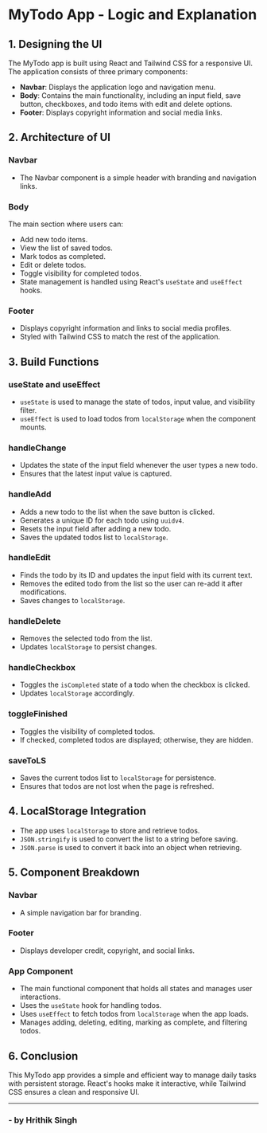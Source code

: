 # MyTodo App - Logic and Explanation

## 1. Designing the UI

The MyTodo app is built using React and Tailwind CSS for a responsive UI. The application consists of three primary components:

- **Navbar**: Displays the application logo and navigation menu.
- **Body**: Contains the main functionality, including an input field, save button, checkboxes, and todo items with edit and delete options.
- **Footer**: Displays copyright information and social media links.

## 2. Architecture of UI

### Navbar
- The Navbar component is a simple header with branding and navigation links.

### Body
The main section where users can:
- Add new todo items.
- View the list of saved todos.
- Mark todos as completed.
- Edit or delete todos.
- Toggle visibility for completed todos.
- State management is handled using React's `useState` and `useEffect` hooks.

### Footer
- Displays copyright information and links to social media profiles.
- Styled with Tailwind CSS to match the rest of the application.

## 3. Build Functions

### useState and useEffect
- `useState` is used to manage the state of todos, input value, and visibility filter.
- `useEffect` is used to load todos from `localStorage` when the component mounts.

### handleChange
- Updates the state of the input field whenever the user types a new todo.
- Ensures that the latest input value is captured.

### handleAdd
- Adds a new todo to the list when the save button is clicked.
- Generates a unique ID for each todo using `uuidv4`.
- Resets the input field after adding a new todo.
- Saves the updated todos list to `localStorage`.

### handleEdit
- Finds the todo by its ID and updates the input field with its current text.
- Removes the edited todo from the list so the user can re-add it after modifications.
- Saves changes to `localStorage`.

### handleDelete
- Removes the selected todo from the list.
- Updates `localStorage` to persist changes.

### handleCheckbox
- Toggles the `isCompleted` state of a todo when the checkbox is clicked.
- Updates `localStorage` accordingly.

### toggleFinished
- Toggles the visibility of completed todos.
- If checked, completed todos are displayed; otherwise, they are hidden.

### saveToLS
- Saves the current todos list to `localStorage` for persistence.
- Ensures that todos are not lost when the page is refreshed.

## 4. LocalStorage Integration

- The app uses `localStorage` to store and retrieve todos.
- `JSON.stringify` is used to convert the list to a string before saving.
- `JSON.parse` is used to convert it back into an object when retrieving.

## 5. Component Breakdown

### Navbar
- A simple navigation bar for branding.

### Footer
- Displays developer credit, copyright, and social links.

### App Component
- The main functional component that holds all states and manages user interactions.
- Uses the `useState` hook for handling todos.
- Uses `useEffect` to fetch todos from `localStorage` when the app loads.
- Manages adding, deleting, editing, marking as complete, and filtering todos.

## 6. Conclusion

This MyTodo app provides a simple and efficient way to manage daily tasks with persistent storage. React's hooks make it interactive, while Tailwind CSS ensures a clean and responsive UI.

---
### - by Hrithik Singh


